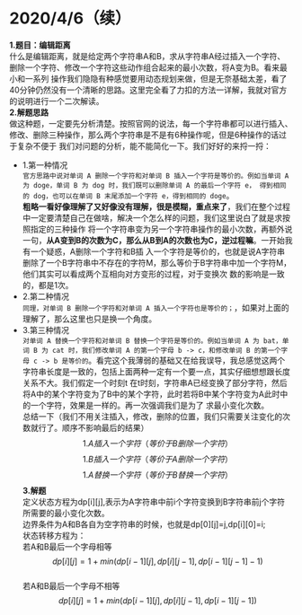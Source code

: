# 2020/4/6（续）  
**1.题目：编辑距离**  
什么是编辑距离，就是给定两个字符串A和B，求从字符串A经过插入一个字符、删除一个字符、修改一个字符这些动作组合起来的最小次数，将A变为B。看来最小和一系列
操作我们隐隐有种感觉要用动态规划来做，但是无奈基础太差，看了40分钟仍然没有一个清晰的思路。这里完全看了力扣的方法一详解，我就对官方的说明进行一个二次解读。  
**2.解题思路**  
做这种题，一定要先分析清楚。按照官网的说法，每一个字符串都可以进行插入、修改、删除三种操作，那么两个字符串是不是有6种操作呢，但是6种操作的话过于复杂不便于
我们对问题的分析，能不能简化一下。我们好好的来捋一捋：  
- 1.第一种情况  
`官方思路中说对单词 A 删除一个字符和对单词 B 插入一个字符是等价的。例如当单词 A 为 doge，单词 B 为 dog 时，我们既可以删除单词 A 的最后一个字符 e，
得到相同的 dog，也可以在单词 B 末尾添加一个字符 e，得到相同的 doge`。  
**粗略一看好像理解了又好像没有理解，很是模糊，重点来了**，我们在整个过程中一定要清楚自己在做啥，解决一个怎么样的问题，我们这里说白了就是求按照指定的三种操作
将一个字符串变为另一个字符串操作的最小次数，再额外说一句，**从A变到B的次数为C，那么从B到A的次数也为C，逆过程嘛**。一开始我有一个疑惑，A删除一个字符和B插
入一个字符是等价的，也就是说A字符串删除了一个B字符串中不存在的字符M，那么等价于B字符串中加一个字符M，他们其实可以看成两个互相向对方变形的过程，对于变换次
数的影响是一致的，都是1次。  
- 2.第二种情况  
`同理，对单词 B 删除一个字符和对单词 A 插入一个字符也是等价的；`，如果对上面的理解了，那么这里也只是换一个角度。
- 3.第三种情况  
`对单词 A 替换一个字符和对单词 B 替换一个字符是等价的。例如当单词 A 为 bat，单词 B 为 cat 时，我们修改单词 A 的第一个字母 b -> c，和修改单词 B 的第一个字母 c -> b
是等价的`。看完这个我薄弱的基础又在给我误导，我总感觉这两个字符串长度是一致的，包括上面两种一定有一个要一点，其实仔细想想跟长度关系不大。我们假定一个时刻t
在t时刻，字符串A已经变换了部分字符，然后将A中的某个字符变为了B中的某个字符，此时若将B中某个字符变为A此时中的一个字符，效果是一样的。再一次强调我们是为了
求最小变化次数。  
总结一下（我们不用关注插入，修改，删除的位置，我们只需要关注变化的次数就行了。顺序不影响最后的结果）
$$1.A插入一个字符（等价于B删除一个字符）$$
$$1.B插入一个字符（等价于A删除一个字符）$$
$$1.A替换一个字符（等价于B替换一个字符）$$
**3.解题**  
定义状态方程为dp[i][j],表示为A字符串中前i个字符变换到B字符串前j个字符所需要的最小变化次数。  
边界条件为A和B各自为空字符串的时候，也就是dp[0][j]=j,dp[i][0]=i;  
状态转移方程为：  
若A和B最后一个字母相等  
$$dp[i][j]=1+min(dp[i-1][j],dp[i][j-1],dp[i-1][j-1]-1)$$  
若A和B最后一个字母不相等  
$$dp[i][j]=1+min(dp[i-1][j],dp[i][j-1],dp[i-1][j-1])$$ 
